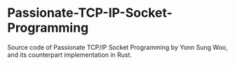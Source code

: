# Passionate-TCP-IP-Socket-Programming
Source code of Passionate TCP/IP Socket Programming by Yonn Sung Woo, and its counterpart implementation in Rust.
